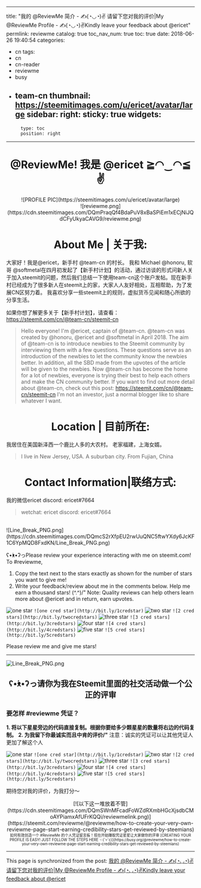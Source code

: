 
---
title: "我的 @ReviewMe 简介 - ✍(◔◡◔)✌ 请留下您对我的评价|My @ReviewMe Profile - ✍(◔◡◔)✌Kindly leave your feedback about @ericet"
permlink: reviewme
catalog: true
toc_nav_num: true
toc: true
date: 2018-06-26 19:40:54
categories:
- cn
tags:
- cn
- cn-reader
- reviewme
- busy
- team-cn
thumbnail: https://steemitimages.com/u/ericet/avatar/large
sidebar:
    right:
        sticky: true
widgets:
    -
        type: toc
        position: right
---


<center><h1>@ReviewMe! 我是 @ericet ≧◠‿◠≦✌</h1></center>
<center>![PROFILE PIC](https://steemitimages.com/u/ericet/avatar/large)</center>
<center>![reviewme.png](https://cdn.steemitimages.com/DQmPraqQf4BdaPuV8xBaSPiEm1xECjNiJQdCFyUkyaCAVG9/reviewme.png)</center>

# <center>**About Me | 关于我:**</center>
大家好！我是@ericet，新手村 @team-cn 的村长。
我和 Michael @honoru, 软哥 @softmetal在四月初发起了【新手村计划】的活动，通过访谈的形式问新人关于加入steemit的问题，然后我们总结一下使用team-cn这个账户发帖。现在新手村已经成为了很多新人在steemit上的家，大家人人友好相处，互相帮助，为了发展CN区努力着。
我喜欢分享一些steemit上的规则，虚拟货币见闻和随心所欲的分享生活。

如果你想了解更多关于【新手村计划】，请查看：https://steemit.com/cn/@team-cn/steemit-cn

>Hello everyone! I'm @ericet, captain of @team-cn.
@team-cn was created by @honoru, @ericet and @softmetal in April 2018. 
The aim of @team-cn is to introduce newbies to the Steemit community by interviewing them with a few questions. 
These questions serve as an introduction of the newbies to let the community know the newbies better. 
In addition, all the SBD made from the upvotes of the article will be given to the newbies. 
Now @team-cn has become the home for a lot of newbies, everyone is trying their best to help each others and make the CN community better.
If you want to find out more detail about @team-cn, check out this post: https://steemit.com/cn/@team-cn/steemit-cn
I'm not an investor, just a normal blogger like to share whatever I want. 


# <center>**Location | 目前所在:**</center>
我居住在美国新泽西一个鹿比人多的大农村。
老家福建，上海女婿。
>I live in New Jersey, USA. A suburban city.
From Fujian, China

# <center>**Contact Information|联络方式:**</center>
我的微信ericet
discord: ericet#7664
>wetchat: ericet
discord: ericet#7664



<br>
![Line_Break_PNG.png](https://cdn.steemitimages.com/DQmcS2rXfpEU2rwUuQNC5ftwYXdy6JcKF1C6YpMQD8FxdKN/Line_Break_PNG.png)

ʕ•́ᴥ•̀ʔっPlease review your experience interacting with me on steemit.com!
To #reviewme,

1. Copy the text next to the stars exactly as shown for the number of stars you want to give me!
2. Write your feedback/review about me in the comments below. Help me earn a thousand stars! (^.^)/"
Note: Quality reviews can help others learn more about @ericet and in return, earn upvotes.

![one star](http://bit.ly/1credstar) ```![one cred star](http://bit.ly/1credstar)```
![two star](http://bit.ly/twocredstars) ```![2 cred stars](http://bit.ly/twocredstars)```
![three star](http://bit.ly/3credstars) ```![3 cred stars](http://bit.ly/3credstars)```
![four star](http://bit.ly/4credstars) ```![4 cred stars](http://bit.ly/4credstars)```
![five star](http://bit.ly/5credstars) ```![5 cred stars](http://bit.ly/5credstars)```

Please review me and give me stars!
***
![Line_Break_PNG.png](https://cdn.steemitimages.com/DQmcS2rXfpEU2rwUuQNC5ftwYXdy6JcKF1C6YpMQD8FxdKN/Line_Break_PNG.png)
<center><h2>ʕ•́ᴥ•̀ʔっ请你为我在Steemit里面的社交活动做一个公正的评审</h2></center>
<h3>要怎样 #reviewme 凭证？</h3>
<strong>1. 将以下星星旁边的代码直接复制。根据你要给多少颗星星的数量将右边的代码复制。</strong>
<strong>2. 为我留下你最诚实而且中肯的评价/"</strong>
注意：诚实的凭证可以让其他凭证人更加了解这个人

![one star](http://bit.ly/1credstar) ```![one cred star](http://bit.ly/1credstar)```
![two star](http://bit.ly/twocredstars) ```![2 cred stars](http://bit.ly/twocredstars)```
![three star](http://bit.ly/3credstars) ```![3 cred stars](http://bit.ly/3credstars)```
![four star](http://bit.ly/4credstars) ```![4 cred stars](http://bit.ly/4credstars)```
![five star](http://bit.ly/5credstars) ```![5 cred stars](http://bit.ly/5credstars)```

期待您对我的评价，为我打分～

</center>
<center>[![以下这一堆放着不管](https://cdn.steemitimages.com/DQmSWnMFcadFoWZdRXmbHGcXjsdbCMoAYPiamxAfUFrKQQi/reviewmelink.png)](https://steemit.com/reviewme/@reviewme/how-to-create-your-very-own-reviewme-page-start-earning-credibility-stars-get-reviewed-by-steemians)</center>
<center><sup><sub>如何有效创造一个 #ReviewMe 的个人凭证留言板！现在开始赚取凭证星星让大家做你的评审
[CREATING YOUR PROFILE IS EASY! JUST FOLLOW THE STEPS HERE ☜(ˆ▿ˆc)](https://busy.org/@reviewme/how-to-create-your-very-own-reviewme-page-start-earning-credibility-stars-get-reviewed-by-steemians)</sub></sup></center> 

- - -

This page is synchronized from the post: [我的 @ReviewMe 简介 - ✍(◔◡◔)✌ 请留下您对我的评价|My @ReviewMe Profile - ✍(◔◡◔)✌Kindly leave your feedback about @ericet](https://steemit.com/@ericet/reviewme)
